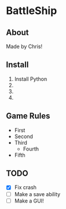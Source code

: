 # BattleShip

## About

Made by Chris!

## Install

1. Install Python
2. 
3.
4.

## Game Rules

* First
* Second
* Third
    * Fourth
* Fifth

## TODO

- [x] Fix crash
- [ ] Make a save ability
- [ ] Make a GUI!
